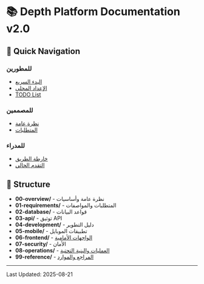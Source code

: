 # 📚 Depth Platform Documentation v2.0

## 🎯 Quick Navigation

### للمطورين
- [البدء السريع](./04-development/00-getting-started.md)
- [الإعداد المحلي](./04-development/01-local-setup.md)
- [TODO List](./TODO.md)

### للمصممين
- [نظرة عامة](./00-overview/00-introduction.md)
- [المتطلبات](./01-requirements/00-requirements-v2.0.md)

### للمدراء
- [خارطة الطريق](./TODO.md)
- [التقدم الحالي](./CHANGELOG.md)

## 📂 Structure
- **00-overview/** - نظرة عامة وأساسيات
- **01-requirements/** - المتطلبات والمواصفات
- **02-database/** - قواعد البيانات
- **03-api/** - توثيق API
- **04-development/** - دليل التطوير
- **05-mobile/** - تطبيقات الموبايل
- **06-frontend/** - [الواجهات الأمامية](./06-frontend/00-frontend-overview.md)
- **07-security/** - الأمان
- **08-operations/** - [العمليات والبنية التحتية](./08-operations/00-operations-overview.md)
- **99-reference/** - [المراجع والموارد](./99-reference/00-resources.md)

---
Last Updated: 2025-08-21
